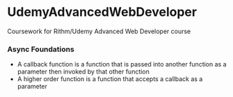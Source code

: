 # UdemyAdvancedWebDeveloper
Coursework for Rithm/Udemy Advanced Web Developer course

### Async Foundations
 * A callback function is a function that is passed into another function as a parameter then invoked by that other function
 * A higher order function is a function that accepts a callback as a parameter
